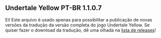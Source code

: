 ## Undertale Yellow PT-BR 1.1.0.7

Ei! Este arquivo é usado apenas para possibilitar a publicação de novas versões da tradução da versão completa do jogo Undertale Yellow. Se quiser fazer o download da tradução, dê uma olhada na [lista de releases](https://github.com/teiarruma/undertale-yellow-ptbr/releases)!
